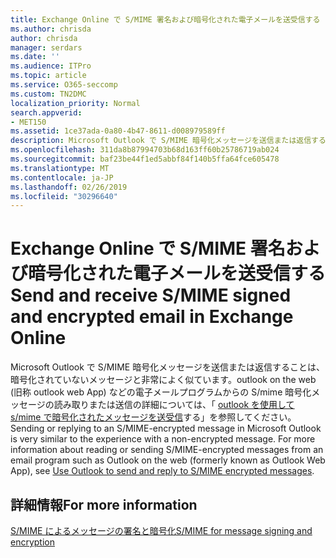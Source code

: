 ```yaml
---
title: Exchange Online で S/MIME 署名および暗号化された電子メールを送受信する
ms.author: chrisda
author: chrisda
manager: serdars
ms.date: ''
ms.audience: ITPro
ms.topic: article
ms.service: O365-seccomp
ms.custom: TN2DMC
localization_priority: Normal
search.appverid:
- MET150
ms.assetid: 1ce37ada-0a80-4b47-8611-d008979589ff
description: Microsoft Outlook で S/MIME 暗号化メッセージを送信または返信する場合の操作感は、非暗号化メッセージを使用した場合とよく似ています。
ms.openlocfilehash: 311da8b87994703b68d163ff60b25786719ab024
ms.sourcegitcommit: baf23be44f1ed5abbf84f140b5ffa64fce605478
ms.translationtype: MT
ms.contentlocale: ja-JP
ms.lasthandoff: 02/26/2019
ms.locfileid: "30296640"
---
```

# <a name="send-and-receive-smime-signed-and-encrypted-email-in-exchange-online"></a><span data-ttu-id="a34d8-103">Exchange Online で S/MIME 署名および暗号化された電子メールを送受信する</span><span class="sxs-lookup"><span data-stu-id="a34d8-103">Send and receive S/MIME signed and encrypted email in Exchange Online</span></span>

<span data-ttu-id="a34d8-p101">Microsoft Outlook で S/MIME 暗号化メッセージを送信または返信することは、暗号化されていないメッセージと非常によく似ています。outlook on the web (旧称 outlook web App) などの電子メールプログラムからの S/mime 暗号化メッセージの読み取りまたは送信の詳細については、「 [outlook を使用して s/mime で暗号化されたメッセージを送受信](https://go.microsoft.com/fwlink/p/?LinkId=392520)する」を参照してください。</span><span class="sxs-lookup"><span data-stu-id="a34d8-p101">Sending or replying to an S/MIME-encrypted message in Microsoft Outlook is very similar to the experience with a non-encrypted message. For more information about reading or sending S/MIME-encrypted messages from an email program such as Outlook on the web (formerly known as Outlook Web App), see [Use Outlook to send and reply to S/MIME encrypted messages](https://go.microsoft.com/fwlink/p/?LinkId=392520).</span></span>

## <a name="for-more-information"></a><span data-ttu-id="a34d8-106">詳細情報</span><span class="sxs-lookup"><span data-stu-id="a34d8-106">For more information</span></span>

[<span data-ttu-id="a34d8-107">S/MIME によるメッセージの署名と暗号化</span><span class="sxs-lookup"><span data-stu-id="a34d8-107">S/MIME for message signing and encryption</span></span>](s-mime-for-message-signing-and-encryption.md)
